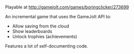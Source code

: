 Playable at http://gamejolt.com/games/boringclicker/273699

An incremental game that uses the GameJolt API to:
* Allow saving from the cloud
* Show leaderboards
* Unlock trophies (achievements)

Features a lot of self-documenting code.